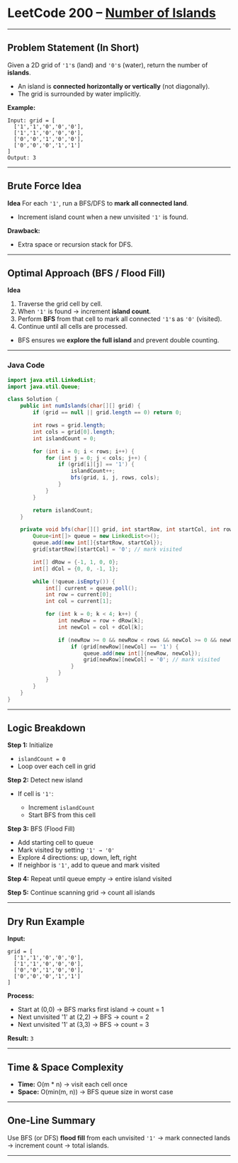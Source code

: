 

# LeetCode 200 – [Number of Islands](https://leetcode.com/problems/number-of-islands/)

---

## Problem Statement (In Short)

Given a 2D grid of `'1'`s (land) and `'0'`s (water), return the number of **islands**.

* An island is **connected horizontally or vertically** (not diagonally).
* The grid is surrounded by water implicitly.

**Example:**

```
Input: grid = [
  ['1','1','0','0','0'],
  ['1','1','0','0','0'],
  ['0','0','1','0','0'],
  ['0','0','0','1','1']
]
Output: 3
```

---

## Brute Force Idea

**Idea**
For each `'1'`, run a BFS/DFS to **mark all connected land**.

* Increment island count when a new unvisited `'1'` is found.

**Drawback:**

* Extra space or recursion stack for DFS.

---

## Optimal Approach (BFS / Flood Fill)

**Idea**

1. Traverse the grid cell by cell.
2. When `'1'` is found → increment **island count**.
3. Perform **BFS** from that cell to mark all connected `'1'`s as `'0'` (visited).
4. Continue until all cells are processed.

* BFS ensures we **explore the full island** and prevent double counting.

---

### Java Code

```java
import java.util.LinkedList;
import java.util.Queue;

class Solution {
    public int numIslands(char[][] grid) {
        if (grid == null || grid.length == 0) return 0;

        int rows = grid.length;
        int cols = grid[0].length;
        int islandCount = 0;

        for (int i = 0; i < rows; i++) {
            for (int j = 0; j < cols; j++) {
                if (grid[i][j] == '1') {
                    islandCount++;
                    bfs(grid, i, j, rows, cols);
                }
            }
        }

        return islandCount;
    }

    private void bfs(char[][] grid, int startRow, int startCol, int rows, int cols) {
        Queue<int[]> queue = new LinkedList<>();
        queue.add(new int[]{startRow, startCol});
        grid[startRow][startCol] = '0'; // mark visited

        int[] dRow = {-1, 1, 0, 0};
        int[] dCol = {0, 0, -1, 1};

        while (!queue.isEmpty()) {
            int[] current = queue.poll();
            int row = current[0];
            int col = current[1];

            for (int k = 0; k < 4; k++) {
                int newRow = row + dRow[k];
                int newCol = col + dCol[k];

                if (newRow >= 0 && newRow < rows && newCol >= 0 && newCol < cols) {
                    if (grid[newRow][newCol] == '1') {
                        queue.add(new int[]{newRow, newCol});
                        grid[newRow][newCol] = '0'; // mark visited
                    }
                }
            }
        }
    }
}
```

---

## Logic Breakdown

**Step 1:** Initialize

* `islandCount = 0`
* Loop over each cell in grid

**Step 2:** Detect new island

* If cell is `'1'`:

  * Increment `islandCount`
  * Start BFS from this cell

**Step 3:** BFS (Flood Fill)

* Add starting cell to queue
* Mark visited by setting `'1' → '0'`
* Explore 4 directions: up, down, left, right
* If neighbor is `'1'`, add to queue and mark visited

**Step 4:** Repeat until queue empty → entire island visited

**Step 5:** Continue scanning grid → count all islands

---

## Dry Run Example

**Input:**

```
grid = [
  ['1','1','0','0','0'],
  ['1','1','0','0','0'],
  ['0','0','1','0','0'],
  ['0','0','0','1','1']
]
```

**Process:**

* Start at (0,0) → BFS marks first island → count = 1
* Next unvisited '1' at (2,2) → BFS → count = 2
* Next unvisited '1' at (3,3) → BFS → count = 3

**Result:** `3`

---

## Time & Space Complexity

* **Time:** O(m * n) → visit each cell once
* **Space:** O(min(m, n)) → BFS queue size in worst case

---

## One-Line Summary

Use BFS (or DFS) **flood fill** from each unvisited `'1'` → mark connected lands → increment count → total islands.

---
